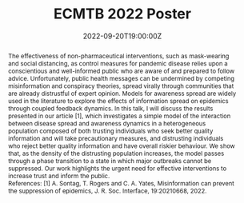 ---
title: ECMTB 2022 Poster

event: 12th European Conference on Mathematical and Theoretical Biology
event_url: https://ecmtb2022.org/

location: University of Heidelberg
address:
  street: Grabengasse 1, 69117
  city: Heidelberg
  country: Germany

summary: Poster presented at the 12th ECMTB Conference (2022).
abstract: 'The effectiveness of non-pharmaceutical interventions, such as mask-wearing and social
distancing, as control measures for pandemic disease relies upon a conscientious and
well-informed public who are aware of and prepared to follow advice. Unfortunately, public
health messages can be undermined by competing misinformation and conspiracy theories,
spread virally through communities that are already distrustful of expert opinion. Models
for awareness spread are widely used in the literature to explore the effects of information
spread on epidemics through coupled feedback dynamics. In this talk, I will discuss the
results presented in our article [1], which investigates a simple model of the interaction
between disease spread and awareness dynamics in a heterogeneous population composed
of both trusting individuals who seek better quality information and will take precautionary
measures, and distrusting individuals who reject better quality information and have overall
riskier behaviour. We show that, as the density of the distrusting population increases,
the model passes through a phase transition to a state in which major outbreaks cannot
be suppressed. Our work highlights the urgent need for effective interventions to increase
trust and inform the public.

## References:
[1] A. Sontag, T. Rogers and C. A. Yates, Misinformation can prevent the suppression of
epidemics, J. R. Soc. Interface, 19:20210668, 2022.'

# Talk start and end times.
#   End time can optionally be hidden by prefixing the line with `#`.
date: '2022-09-20T19:00:00Z'
date_end: '2022-09-20T21:00:00Z'
all_day: false

# Schedule page publish date (NOT talk date).
publishDate: '2017-01-01T00:00:00Z'

authors: [admin, Tim Rogers and Kit Yates]
tags: []

# Is this a featured talk? (true/false)
featured: false

image:
  caption: ''
  focal_point: Right

url_code: ''
url_pdf: 'example.pdf'
url_slides: ''
url_video: ''
---